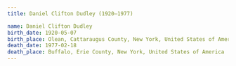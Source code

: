 ```yaml
---
title: Daniel Clifton Dudley (1920–1977)

name: Daniel Clifton Dudley
birth_date: 1920-05-07
birth_place: Olean, Cattaraugus County, New York, United States of America
death_date: 1977-02-18
death_place: Buffalo, Erie County, New York, United States of America
---
```

